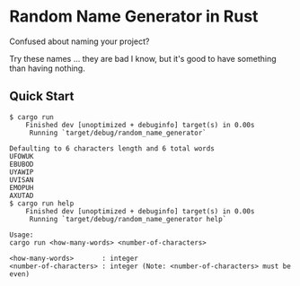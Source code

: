 # Random Name Generator in Rust

Confused about naming your project? 

Try these names ... they are bad I know, but it's good to have something than having nothing.

## Quick Start

```console
$ cargo run
    Finished dev [unoptimized + debuginfo] target(s) in 0.00s
     Running `target/debug/random_name_generator`

Defaulting to 6 characters length and 6 total words
UFOWUK
EBUBOD
UYAWIP
UVISAN
EMOPUH
AXUTAD
$ cargo run help
    Finished dev [unoptimized + debuginfo] target(s) in 0.00s
     Running `target/debug/random_name_generator help`

Usage:
cargo run <how-many-words> <number-of-characters>

<how-many-words>       : integer
<number-of-characters> : integer (Note: <number-of-characters> must be even)

```
